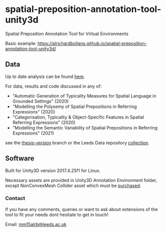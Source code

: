 # spatial-preposition-annotation-tool-unity3d
Spatial Preposition Annotation Tool for Virtual Environments

Basic example: https://alrichardbollans.github.io/spatial-preposition-annotation-tool-unity3d/

## Data

Up to date analysis can be found [here](https://github.com/alrichardbollans/semantic-analysis-spatial-prepositions).

For data, results and code discussed in any of:
* "Automatic Generation of Typicality Measures for Spatial Language in Grounded Settings" (2020)
* "Modelling the Polysemy of Spatial Prepositions in Referring Expressions" (2020)
* "Categorisation, Typicality & Object-Specific Features in Spatial Referring Expressions" (2020)
* "Modelling the Semantic Variability of Spatial Prepositions in Referring Expressions" (2021)

see the [thesis-version](https://github.com/alrichardbollans/spatial-preposition-annotation-tool-unity3d/tree/thesis-version) branch or the Leeds Data repository [collection](http://archive.researchdata.leeds.ac.uk/view/collections/Spatial_Prepositions_and_Situated_Dialogue.html).

## Software

Built for Unity3D version 2017.4.25f1 for Linux.

Necessary assets are provided in Unity3D Annotation Environment folder, except NonConvexMesh Collider asset which must be [purchased](https://assetstore.unity.com/packages/tools/physics/non-convex-mesh-collider-84867). 

### Contact
If you have any comments, queries or want to ask about extensions of the tool to fit your needs dont hesitate to get in touch!

Email: mm15alrb@leeds.ac.uk
